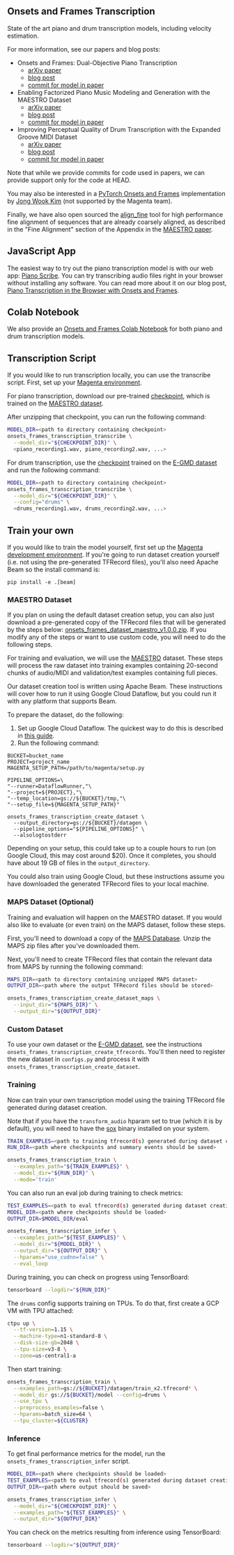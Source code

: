 ## Onsets and Frames Transcription

State of the art piano and drum transcription models, including velocity estimation.

For more information, see our papers and blog posts:

* Onsets and Frames: Dual-Objective Piano Transcription
  * [arXiv paper](https://goo.gl/magenta/onsets-frames-paper)
  * [blog post](https://g.co/magenta/onsets-frames)
  * [commit for model in paper](https://github.com/tensorflow/magenta/tree/9885adef56d134763a89de5584f7aa18ca7d53b6)
* Enabling Factorized Piano Music Modeling and Generation with the MAESTRO Dataset
  * [arXiv paper](https://goo.gl/magenta/maestro-paper)
  * [blog post](https://g.co/magenta/maestro-wave2midi2wave)
  * [commit for model in paper](https://github.com/tensorflow/magenta/tree/541240ea7ed5b046951b54881163db2853894bbc)
* Improving Perceptual Quality of Drum Transcription with the Expanded Groove MIDI Dataset
  * [arXiv paper](https://goo.gl/magenta/e-gmd-paper)
  * [blog post](https://g.co/magenta/oaf-drums)
  * [commit for model in paper](https://github.com/tensorflow/magenta/tree/94529798dfbbb14c27ddfd76f23027dc8e2ce185)


Note that while we provide commits for code used in papers, we can provide support only for the code at HEAD.

You may also be interested in a [PyTorch Onsets and Frames](https://github.com/jongwook/onsets-and-frames) implementation by [Jong Wook Kim](https://github.com/jongwook) (not supported by the Magenta team).

Finally, we have also open sourced the [align_fine](https://github.com/magenta/note-seq/blob/master/note_seq/alignment) tool for high performance fine alignment of sequences that are already coarsely aligned, as described in the "Fine Alignment" section of the Appendix in the [MAESTRO paper](https://goo.gl/magenta/maestro-paper).

## JavaScript App

The easiest way to try out the piano transcription model is with our web app: [Piano Scribe](https://goo.gl/magenta/piano-scribe). You can try transcribing audio files right in your browser without installing any software. You can read more about it on our blog post, [Piano Transcription in the Browser with Onsets and Frames](http://g.co/magenta/oaf-js).

## Colab Notebook

We also provide an [Onsets and Frames Colab Notebook](https://goo.gl/magenta/onsets-frames-colab) for both piano and drum transcription models.

## Transcription Script

If you would like to run transcription locally, you can use the transcribe
script. First, set up your [Magenta environment](/README.md).

For piano transcription, download our pre-trained
[checkpoint](https://storage.googleapis.com/magentadata/models/onsets_frames_transcription/maestro_checkpoint.zip),
which is trained on the [MAESTRO dataset](https://g.co/magenta/maestro-dataset).

After unzipping that checkpoint, you can run the following command:

```bash
MODEL_DIR=<path to directory containing checkpoint>
onsets_frames_transcription_transcribe \
  --model_dir="${CHECKPOINT_DIR}" \
  <piano_recording1.wav, piano_recording2.wav, ...>
```

For drum transcription, use the [checkpoint](https://storage.googleapis.com/magentadata/models/onsets_frames_transcription/e-gmd_checkpoint.zip) trained on the [E-GMD dataset](https://g.co/magenta/e-gmd) and run the following command:

```bash
MODEL_DIR=<path to directory containing checkpoint>
onsets_frames_transcription_transcribe \
  --model_dir="${CHECKPOINT_DIR}" \
  --config="drums" \
  <drums_recording1.wav, drums_recording2.wav, ...>
```


## Train your own

If you would like to train the model yourself, first set up the [Magenta development environment](/README.md#development-environment).
If you're going to run dataset creation yourself (i.e. not using the pre-generated TFRecord files),
you'll also need Apache Beam so the install command is:

```
pip install -e .[beam]
```


### MAESTRO Dataset

If you plan on using the default dataset creation setup, you can also just download a pre-generated copy of the TFRecord files that will be generated by the steps below: [onsets_frames_dataset_maestro_v1.0.0.zip](https://storage.googleapis.com/magentadata/models/onsets_frames_transcription/onsets_frames_dataset_maestro_v1.0.0.zip). If you modify any of the steps or want to use custom code, you will need to do the following steps.

For training and evaluation, we will use the [MAESTRO](https://g.co/magenta/maestro-dataset) dataset. These steps will process the raw dataset into training examples containing 20-second chunks of audio/MIDI and validation/test examples containing full pieces.

Our dataset creation tool is written using Apache Beam. These instructions will cover how to run it using Google Cloud Dataflow, but you could run it with any platform that supports Beam.

To prepare the dataset, do the following:

1. Set up Google Cloud Dataflow. The quickest way to do this is described in [this guide](https://cloud.google.com/dataflow/docs/quickstarts/quickstart-python).
1. Run the following command:

```
BUCKET=bucket_name
PROJECT=project_name
MAGENTA_SETUP_PATH=/path/to/magenta/setup.py

PIPELINE_OPTIONS=\
"--runner=DataflowRunner,"\
"--project=${PROJECT},"\
"--temp_location=gs://${BUCKET}/tmp,"\
"--setup_file=${MAGENTA_SETUP_PATH}"

onsets_frames_transcription_create_dataset \
  --output_directory=gs://${BUCKET}/datagen \
  --pipeline_options="${PIPELINE_OPTIONS}" \
  --alsologtostderr
```

Depending on your setup, this could take up to a couple hours to run (on Google Cloud, this may cost around $20). Once it completes, you should have about 19 GB of files in the `output_directory`.

You could also train using Google Cloud, but these instructions assume you have downloaded the generated TFRecord files to your local machine.

### MAPS Dataset (Optional)

Training and evaluation will happen on the MAESTRO dataset. If you would also like to evaluate (or even train) on the MAPS dataset, follow these steps.

First, you'll need to download a copy of the
[MAPS Database](http://www.tsi.telecom-paristech.fr/aao/en/2010/07/08/maps-database-a-piano-database-for-multipitch-estimation-and-automatic-transcription-of-music/).
Unzip the MAPS zip files after you've downloaded them.

Next, you'll need to create TFRecord files that contain the relevant data from MAPS by running the following command:

```bash
MAPS_DIR=<path to directory containing unzipped MAPS dataset>
OUTPUT_DIR=<path where the output TFRecord files should be stored>

onsets_frames_transcription_create_dataset_maps \
  --input_dir="${MAPS_DIR}" \
  --output_dir="${OUTPUT_DIR}"
```

### Custom Dataset

To use your own dataset or the [E-GMD dataset](https://g.co/magenta/e-gmd), see the instructions `onsets_frames_transcription_create_tfrecords`. You'll then need to register the new dataset in `configs.py` and process it with `onsets_frames_transcription_create_dataset`.

### Training

Now can train your own transcription model using the training TFRecord file generated during dataset creation.

Note that if you have the `transform_audio` hparam set to true (which it is by default), you will need to have the [sox](http://sox.sourceforge.net/) binary installed on your system.

```bash
TRAIN_EXAMPLES=<path to training tfrecord(s) generated during dataset creation>
RUN_DIR=<path where checkpoints and summary events should be saved>

onsets_frames_transcription_train \
  --examples_path="${TRAIN_EXAMPLES}" \
  --model_dir="${RUN_DIR}" \
  --mode='train'
```

You can also run an eval job during training to check metrics:

```bash
TEST_EXAMPLES=<path to eval tfrecord(s) generated during dataset creation>
MODEL_DIR=<path where checkpoints should be loaded>
OUTPUT_DIR=$MODEL_DIR/eval

onsets_frames_transcription_infer \
  --examples_path="${TEST_EXAMPLES}" \
  --model_dir="${MODEL_DIR}" \
  --output_dir="${OUTPUT_DIR}" \
  --hparams="use_cudnn=false" \
  --eval_loop
```

During training, you can check on progress using TensorBoard:

```bash
tensorboard --logdir="${RUN_DIR}"
```

The `drums` config supports training on TPUs. To do that, first create a GCP VM with TPU attached:

```bash
ctpu up \
  --tf-version=1.15 \
  --machine-type=n1-standard-8 \
  --disk-size-gb=2048 \
  --tpu-size=v3-8 \
  --zone=us-central1-a
```

Then start training:

```bash
onsets_frames_transcription_train \
  --examples_path=gs://${BUCKET}/datagen/train_x2.tfrecord* \
  --model_dir gs://${BUCKET}/model --config=drums \
  --use_tpu \
  --preprocess_examples=false \
  --hparams=batch_size=64 \
  --tpu_cluster=${CLUSTER}
```

### Inference

To get final performance metrics for the model, run the `onsets_frames_transcription_infer` script.

```bash
MODEL_DIR=<path where checkpoints should be loaded>
TEST_EXAMPLES=<path to eval tfrecord(s) generated during dataset creation>
OUTPUT_DIR=<path where output should be saved>

onsets_frames_transcription_infer \
  --model_dir="${CHECKPOINT_DIR}" \
  --examples_path="${TEST_EXAMPLES}" \
  --output_dir="${OUTPUT_DIR}"
```

You can check on the metrics resulting from inference using TensorBoard:

```bash
tensorboard --logdir="${OUTPUT_DIR}"
```
